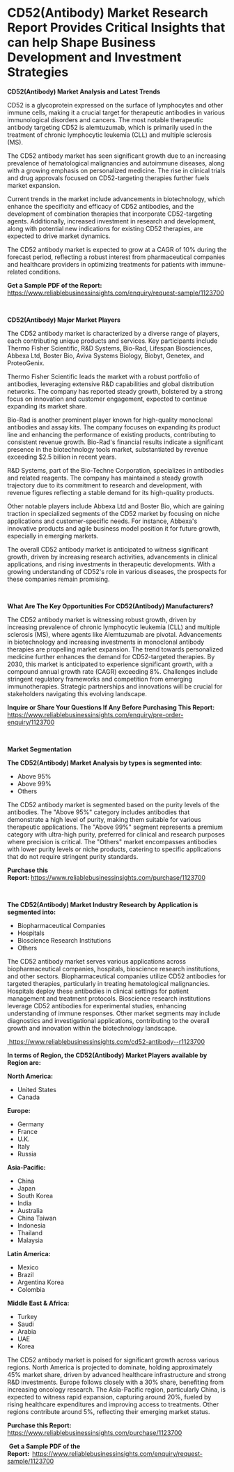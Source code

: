 <p><h1>CD52(Antibody) Market Research Report Provides Critical Insights that can help Shape Business Development and Investment Strategies</h1></p><p><strong>CD52(Antibody) Market Analysis and Latest Trends</strong></p>
<p><p>CD52 is a glycoprotein expressed on the surface of lymphocytes and other immune cells, making it a crucial target for therapeutic antibodies in various immunological disorders and cancers. The most notable therapeutic antibody targeting CD52 is alemtuzumab, which is primarily used in the treatment of chronic lymphocytic leukemia (CLL) and multiple sclerosis (MS). </p><p>The CD52 antibody market has seen significant growth due to an increasing prevalence of hematological malignancies and autoimmune diseases, along with a growing emphasis on personalized medicine. The rise in clinical trials and drug approvals focused on CD52-targeting therapies further fuels market expansion. </p><p>Current trends in the market include advancements in biotechnology, which enhance the specificity and efficacy of CD52 antibodies, and the development of combination therapies that incorporate CD52-targeting agents. Additionally, increased investment in research and development, along with potential new indications for existing CD52 therapies, are expected to drive market dynamics. </p><p>The CD52 antibody market is expected to grow at a CAGR of 10% during the forecast period, reflecting a robust interest from pharmaceutical companies and healthcare providers in optimizing treatments for patients with immune-related conditions.</p></p>
<p><strong>Get a Sample PDF of the Report:&nbsp;</strong> <a href="https://www.reliablebusinessinsights.com/enquiry/request-sample/1123700?utm_campaign=3513&utm_medium=2&utm_source=Github&utm_content=ia&utm_term=13042025&utm_id=cd52antibody">https://www.reliablebusinessinsights.com/enquiry/request-sample/1123700</a></p>
<p>&nbsp;</p>
<p><strong>CD52(Antibody) Major Market Players</strong></p>
<p><p>The CD52 antibody market is characterized by a diverse range of players, each contributing unique products and services. Key participants include Thermo Fisher Scientific, R&D Systems, Bio-Rad, Lifespan Biosciences, Abbexa Ltd, Boster Bio, Aviva Systems Biology, Biobyt, Genetex, and ProteoGenix. </p><p>Thermo Fisher Scientific leads the market with a robust portfolio of antibodies, leveraging extensive R&D capabilities and global distribution networks. The company has reported steady growth, bolstered by a strong focus on innovation and customer engagement, expected to continue expanding its market share.</p><p>Bio-Rad is another prominent player known for high-quality monoclonal antibodies and assay kits. The company focuses on expanding its product line and enhancing the performance of existing products, contributing to consistent revenue growth. Bio-Rad's financial results indicate a significant presence in the biotechnology tools market, substantiated by revenue exceeding $2.5 billion in recent years.</p><p>R&D Systems, part of the Bio-Techne Corporation, specializes in antibodies and related reagents. The company has maintained a steady growth trajectory due to its commitment to research and development, with revenue figures reflecting a stable demand for its high-quality products.</p><p>Other notable players include Abbexa Ltd and Boster Bio, which are gaining traction in specialized segments of the CD52 market by focusing on niche applications and customer-specific needs. For instance, Abbexa's innovative products and agile business model position it for future growth, especially in emerging markets.</p><p>The overall CD52 antibody market is anticipated to witness significant growth, driven by increasing research activities, advancements in clinical applications, and rising investments in therapeutic developments. With a growing understanding of CD52's role in various diseases, the prospects for these companies remain promising.</p></p>
<p>&nbsp;</p>
<p><strong>What Are The Key Opportunities For CD52(Antibody) Manufacturers?</strong></p>
<p><p>The CD52 antibody market is witnessing robust growth, driven by increasing prevalence of chronic lymphocytic leukemia (CLL) and multiple sclerosis (MS), where agents like Alemtuzumab are pivotal. Advancements in biotechnology and increasing investments in monoclonal antibody therapies are propelling market expansion. The trend towards personalized medicine further enhances the demand for CD52-targeted therapies. By 2030, this market is anticipated to experience significant growth, with a compound annual growth rate (CAGR) exceeding 8%. Challenges include stringent regulatory frameworks and competition from emerging immunotherapies. Strategic partnerships and innovations will be crucial for stakeholders navigating this evolving landscape.</p></p>
<p><strong>Inquire or Share Your Questions If Any Before Purchasing This Report:</strong> <a href="https://www.reliablebusinessinsights.com/enquiry/pre-order-enquiry/1123700?utm_campaign=3513&utm_medium=2&utm_source=Github&utm_content=ia&utm_term=13042025&utm_id=cd52antibody">https://www.reliablebusinessinsights.com/enquiry/pre-order-enquiry/1123700</a></p>
<p>&nbsp;</p>
<p><strong>Market Segmentation</strong></p>
<p><strong>The CD52(Antibody) Market Analysis by types is segmented into:</strong></p>
<p><ul><li>Above 95%</li><li>Above 99%</li><li>Others</li></ul></p>
<p><p>The CD52 antibody market is segmented based on the purity levels of the antibodies. The "Above 95%" category includes antibodies that demonstrate a high level of purity, making them suitable for various therapeutic applications. The "Above 99%" segment represents a premium category with ultra-high purity, preferred for clinical and research purposes where precision is critical. The "Others" market encompasses antibodies with lower purity levels or niche products, catering to specific applications that do not require stringent purity standards.</p></p>
<p><strong>Purchase this Report:&nbsp;</strong><a href="https://www.reliablebusinessinsights.com/purchase/1123700?utm_campaign=3513&utm_medium=2&utm_source=Github&utm_content=ia&utm_term=13042025&utm_id=cd52antibody">https://www.reliablebusinessinsights.com/purchase/1123700</a></p>
<p>&nbsp;</p>
<p><strong>The CD52(Antibody) Market Industry Research by Application is segmented into:</strong></p>
<p><ul><li>Biopharmaceutical Companies</li><li>Hospitals</li><li>Bioscience Research Institutions</li><li>Others</li></ul></p>
<p><p>The CD52 antibody market serves various applications across biopharmaceutical companies, hospitals, bioscience research institutions, and other sectors. Biopharmaceutical companies utilize CD52 antibodies for targeted therapies, particularly in treating hematological malignancies. Hospitals deploy these antibodies in clinical settings for patient management and treatment protocols. Bioscience research institutions leverage CD52 antibodies for experimental studies, enhancing understanding of immune responses. Other market segments may include diagnostics and investigational applications, contributing to the overall growth and innovation within the biotechnology landscape.</p></p>
<p><a href="https://www.reliablebusinessinsights.com/cd52-antibody--r1123700?utm_campaign=3513&utm_medium=2&utm_source=Github&utm_content=ia&utm_term=13042025&utm_id=cd52antibody">&nbsp;https://www.reliablebusinessinsights.com/cd52-antibody--r1123700</a></p>
<p><strong>In terms of Region, the CD52(Antibody) Market Players available by Region are:</strong></p>
<p>
    <p> <strong> North America: </strong>
        <ul>
            <li>United States</li>
            <li>Canada</li>
        </ul>
        </p> 
    <p> <strong> Europe: </strong>
        <ul>
            <li>Germany</li>
            <li>France</li>
            <li>U.K.</li>
            <li>Italy</li>
            <li>Russia</li>
        </ul>
        </p> 
    <p> <strong> Asia-Pacific: </strong>
        <ul>
            <li>China</li>
            <li>Japan</li>
            <li>South Korea</li>
            <li>India</li>
            <li>Australia</li>
            <li>China Taiwan</li>
            <li>Indonesia</li>
            <li>Thailand</li>
            <li>Malaysia</li>
        </ul>
        </p> 
    <p> <strong> Latin America: </strong>
        <ul>
            <li>Mexico</li>
            <li>Brazil</li>
            <li>Argentina Korea</li>
            <li>Colombia</li>
        </ul>
        </p> 
    <p> <strong> Middle East & Africa: </strong>
        <ul>
            <li>Turkey</li>
            <li>Saudi</li>
            <li>Arabia</li>
            <li>UAE</li>
            <li>Korea</li>
        </ul>
    </p>
    </p>
<p><p>The CD52 antibody market is poised for significant growth across various regions. North America is projected to dominate, holding approximately 45% market share, driven by advanced healthcare infrastructure and strong R&D investments. Europe follows closely with a 30% share, benefiting from increasing oncology research. The Asia-Pacific region, particularly China, is expected to witness rapid expansion, capturing around 20%, fueled by rising healthcare expenditures and improving access to treatments. Other regions contribute around 5%, reflecting their emerging market status.</p></p>
<p><strong>Purchase this Report: </strong><a href="https://www.reliablebusinessinsights.com/purchase/1123700?utm_campaign=3513&utm_medium=2&utm_source=Github&utm_content=ia&utm_term=13042025&utm_id=cd52antibody">https://www.reliablebusinessinsights.com/purchase/1123700</a></p>
<p>&nbsp;<strong>Get a Sample PDF of the Report:&nbsp;&nbsp;</strong><a href="https://www.reliablebusinessinsights.com/enquiry/request-sample/1123700?utm_campaign=3513&utm_medium=2&utm_source=Github&utm_content=ia&utm_term=13042025&utm_id=cd52antibody">https://www.reliablebusinessinsights.com/enquiry/request-sample/1123700</a></p>
<p><strong></strong></p>
<p><p></p><p></p><p></p></p>